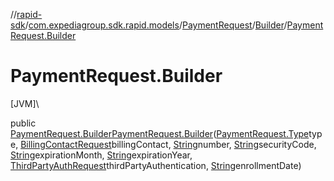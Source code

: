 //[rapid-sdk](../../../../index.md)/[com.expediagroup.sdk.rapid.models](../../index.md)/[PaymentRequest](../index.md)/[Builder](index.md)/[PaymentRequest.Builder](-payment-request.-builder.md)

# PaymentRequest.Builder

[JVM]\

public [PaymentRequest.Builder](index.md)[PaymentRequest.Builder](-payment-request.-builder.md)([PaymentRequest.Type](../-type/index.md)type, [BillingContactRequest](../../-billing-contact-request/index.md)billingContact, [String](https://docs.oracle.com/javase/8/docs/api/java/lang/String.html)number, [String](https://docs.oracle.com/javase/8/docs/api/java/lang/String.html)securityCode, [String](https://docs.oracle.com/javase/8/docs/api/java/lang/String.html)expirationMonth, [String](https://docs.oracle.com/javase/8/docs/api/java/lang/String.html)expirationYear, [ThirdPartyAuthRequest](../../-third-party-auth-request/index.md)thirdPartyAuthentication, [String](https://docs.oracle.com/javase/8/docs/api/java/lang/String.html)enrollmentDate)
